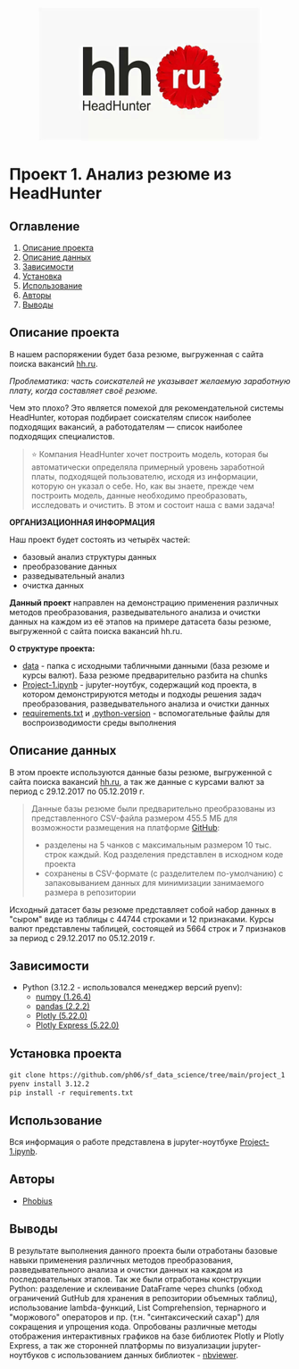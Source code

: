 <center><img src=https://raw.githubusercontent.com/AndreyRysistov/DatasetsForPandas/main/hh%20label.jpg alt="drawing" width="400"/></center>

# Проект 1. Анализ резюме из HeadHunter

## Оглавление  
1. [Описание проекта](#Описание-проекта)
2. [Описание данных](#Описание-данных)
3. [Зависимости](#Зависимости)
4. [Установка](#Установка-проекта)
5. [Использование](#Использование)
6. [Авторы](#Авторы)
7. [Выводы](#Выводы)

## Описание проекта
В нашем распоряжении будет база резюме, выгруженная с сайта поиска вакансий [hh.ru](https://hh.ru).

*Проблематика: часть соискателей не указывает желаемую заработную плату, когда составляет своё резюме.*

Чем это плохо?
Это является помехой для рекомендательной системы HeadHunter, которая подбирает соискателям список наиболее подходящих вакансий, а работодателям — список наиболее подходящих специалистов.

>⭐ Компания HeadHunter хочет построить модель, которая бы автоматически определяла примерный уровень заработной платы, подходящей пользователю, исходя из информации, которую он указал о себе. Но, как вы знаете, прежде чем построить модель, данные необходимо преобразовать, исследовать и очистить. В этом и состоит наша с вами задача!

**ОРГАНИЗАЦИОННАЯ ИНФОРМАЦИЯ**

Наш проект будет состоять из четырёх частей:

* базовый анализ структуры данных
* преобразование данных
* разведывательный анализ
* очистка данных

**Данный проект** направлен на демонстрацию применения различных методов преобразования, разведывательного анализа и очистки данных на каждом из её этапов на примере датасета базы резюме, выгруженной с сайта поиска вакансий hh.ru.

**О структуре проекта:**
* [data](./data) - папка с исходными табличными данными (база резюме и курсы валют). База резюме предварительно разбита на chunks
* [Project-1.ipynb](./Project-1.ipynb) - jupyter-ноутбук, содержащий код проекта, в котором демонстрируются методы и подходы решения задач преобразования, разведывательного анализа и очистки данных
* [requirements.txt](./requirements.txt) и [.python-version](./.python-version) - вспомогательные файлы для воспроизводимости среды выполнения


## Описание данных
В этом проекте используются данные базы резюме, выгруженной с сайта поиска вакансий [hh.ru](https://hh.ru), а так же данные с курсами валют за период с 29.12.2017 по 05.12.2019 г.

>Данные базы резюме были предварительно преобразованы из представленного CSV-файла размером 455.5 MБ для возможности размещения на платформе [GitHub](https://github.com):
>* разделены на 5 чанков с максимальным размером 10 тыс. строк каждый. Код разделения представлен в исходном коде проекта
>* сохранены в CSV-формате (с разделителем по-умолчанию) с запаковыванием данных для минимизации занимаемого размера в репозитории

Исходный датасет базы резюме представляет собой набор данных в "сыром" виде из таблицы с 44744 строками и 12 признаками. Курсы валют представлены таблицей, состоящей из 5664 строк и 7 признаков за период с 29.12.2017 по 05.12.2019 г.


## Зависимости
* Python (3.12.2 - использовался менеджер версий pyenv):
    * [numpy (1.26.4)](https://numpy.org)
    * [pandas (2.2.2)](https://pandas.pydata.org)
    * [Plotly (5.22.0)](https://plotly.com/python/)
    * [Plotly Express (5.22.0)](https://plotly.com/python/plotly-express/)


## Установка проекта
```
git clone https://github.com/ph06/sf_data_science/tree/main/project_1
pyenv install 3.12.2
pip install -r requirements.txt
```

## Использование
Вся информация о работе представлена в jupyter-ноутбуке [Project-1.ipynb](./Project-1.ipynb).


## Авторы
* [Phobius](https://github.com/ph06/)


## Выводы
В результате выполнения данного проекта были отработаны базовые навыки применения различных методов преобразования, разведывательного анализа и очистки данных на каждом из последовательных этапов. Так же были отработаны конструкции Python: разделение и склеивание DataFrame через chunks (обход ограничений GutHub для хранения в репозитории объемных таблиц), использование lambda-функций, List Comprehension, тернарного и "моржового" операторов и пр. (т.н. "синтаксический сахар") для сокращения и упрощения кода. Опробованы различные методы отображения интерактивных графиков на базе библиотек Plotly и Plotly Express, а так же сторонней платформы по визуализации jupyter-ноутбуков с использованием данных библиотек - [nbviewer](https://nbviewer.org/).